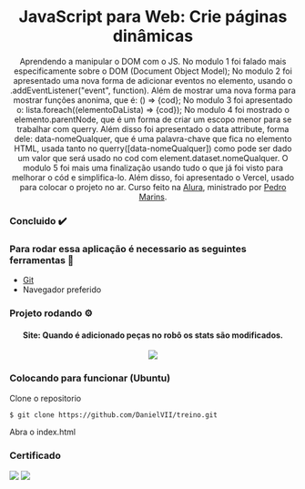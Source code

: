 <h1 align="center">JavaScript para Web: Crie páginas dinâmicas</h1>
<p align="center">
    Aprendendo a manipular o DOM com o JS. No modulo 1 foi falado mais especificamente sobre o DOM (Document Object Model); No modulo 2 foi apresentado uma nova forma de adicionar eventos no elemento, usando o .addEventListener("event", function). Além de mostrar uma nova forma para mostrar funções anonima, que é: () => {cod}; No modulo 3 foi apresentado o: lista.foreach((elementoDaLista) => {cod}); No modulo 4 foi mostrado o elemento.parentNode, que é um forma de criar um escopo menor para se trabalhar com querry. Além disso foi apresentado o data attribute, forma dele: data-nomeQualquer, que é uma palavra-chave que fica no elemento HTML, usada tanto no querry([data-nomeQualquer]) como pode ser dado um valor que será usado no cod com element.dataset.nomeQualquer. O modulo 5 foi mais uma finalização usando tudo o que já foi visto para melhorar o cód e simplifica-lo. Além disso, foi apresentado o Vercel, usado para colocar o projeto no ar.
    Curso feito na <a href="https://cursos.alura.com.br/">Alura</a>, ministrado por
    <a href="https://www.linkedin.com/in/pedromarins/">Pedro Marins</a>.
</p>

### Concluido :heavy_check_mark:

### Para rodar essa aplicação é necessario as seguintes ferramentas :bookmark_tabs:

<ul>
    <li><a href="https://git-scm.com">Git</a></li>
    <li>Navegador preferido</li>
</ul>

### Projeto rodando ⚙️

<div align="center">
    <h4 align="center">Site: Quando é adicionado peças no robô os stats são modificados.</h4>
    <img src="https://user-images.githubusercontent.com/62727519/211415689-12592115-1892-4ab0-b356-222e13c326b3.png"/>
</div>

### Colocando para funcionar (Ubuntu)

<P>Clone o repositorio</p>

```bash
$ git clone https://github.com/DanielVII/treino.git
```

<p>Abra o index.html</p>

### Certificado

<img src="https://user-images.githubusercontent.com/62727519/211416719-e28c30d2-9c9c-471c-aee8-90807d8d5074.png"/>
<img src="https://user-images.githubusercontent.com/62727519/211416865-02c9839b-30de-41bd-9bac-235d96643605.png"/>




